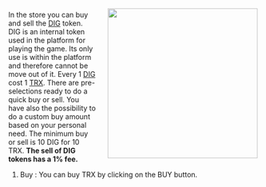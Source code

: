 <img align="right" style="padding:10px 5px 15px 20px;" height="300" src="../_media/store-screen-nr.png">

In the store you can buy and sell the [DIG](./dig.md "dig") token. DIG is an internal token used in the platform for playing the game. Its only use is within the platform and therefore cannot be move out of it. Every 1 [DIG](./dig.md "dig") cost 1 [TRX](./trx.md "trx").  There are pre-selections ready to do a quick buy or sell. You have also the possibility to do a custom buy amount based on your personal need. The minimum buy or sell is 10 DIG for 10 TRX. **The sell of DIG tokens has a 1% fee.**

1. Buy : You can buy TRX by clicking on the BUY button.

